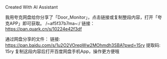 Created With AI Assistant

我用夸克网盘给你分享了「Door_Monitor」，点击链接或复制整段内容，打开「夸克APP」即可获取。
/~af5f37b7ma~:/
链接：https://pan.quark.cn/s/10224e42f3df

通过网盘分享的文件：
链接: https://pan.baidu.com/s/1u2O2VOrepWw2MOhmdh3SBA?pwd=15ry 提取码: 15ry 复制这段内容后打开百度网盘手机App，操作更方便哦
